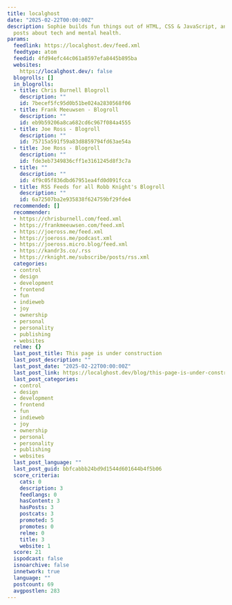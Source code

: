 ```yaml
---
title: localghost
date: "2025-02-22T00:00:00Z"
description: Sophie builds fun things out of HTML, CSS & JavaScript, and writes blog
  posts about tech and mental health.
params:
  feedlink: https://localghost.dev/feed.xml
  feedtype: atom
  feedid: 4fd94efc44c061a8597efa8445b895ba
  websites:
    https://localghost.dev/: false
  blogrolls: []
  in_blogrolls:
  - title: Chris Burnell Blogroll
    description: ""
    id: 7becef5fc95d0b51be024a2830568f06
  - title: Frank Meeuwsen - Blogroll
    description: ""
    id: eb9b59206a8ca682cd6c967f084a4555
  - title: Joe Ross - Blogroll
    description: ""
    id: 75715a591f59a83d8859794fd63ae54a
  - title: Joe Ross - Blogroll
    description: ""
    id: fde3eb7349836cff1e3161245d8f3c7a
  - title: ""
    description: ""
    id: 4f9c05f836dbd67951ea4fd0d091fcca
  - title: RSS Feeds for all Robb Knight's Blogroll
    description: ""
    id: 6a72507ba2e935838f624759bf29fde4
  recommended: []
  recommender:
  - https://chrisburnell.com/feed.xml
  - https://frankmeeuwsen.com/feed.xml
  - https://joeross.me/feed.xml
  - https://joeross.me/podcast.xml
  - https://joeross.micro.blog/feed.xml
  - https://kandr3s.co/.rss
  - https://rknight.me/subscribe/posts/rss.xml
  categories:
  - control
  - design
  - development
  - frontend
  - fun
  - indieweb
  - joy
  - ownership
  - personal
  - personality
  - publishing
  - websites
  relme: {}
  last_post_title: This page is under construction
  last_post_description: ""
  last_post_date: "2025-02-22T00:00:00Z"
  last_post_link: https://localghost.dev/blog/this-page-is-under-construction/
  last_post_categories:
  - control
  - design
  - development
  - frontend
  - fun
  - indieweb
  - joy
  - ownership
  - personal
  - personality
  - publishing
  - websites
  last_post_language: ""
  last_post_guid: bbfcabbb24bd9d1544d601644b4f5b06
  score_criteria:
    cats: 0
    description: 3
    feedlangs: 0
    hasContent: 3
    hasPosts: 3
    postcats: 3
    promoted: 5
    promotes: 0
    relme: 0
    title: 3
    website: 1
  score: 21
  ispodcast: false
  isnoarchive: false
  innetwork: true
  language: ""
  postcount: 69
  avgpostlen: 283
---
```


